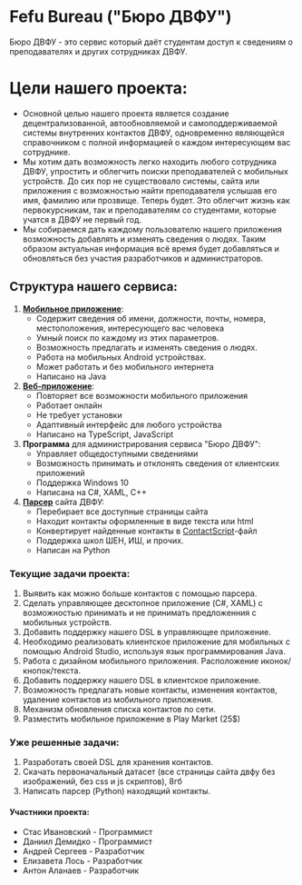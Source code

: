 # Fefu Bureau ("Бюро ДВФУ")
Бюро ДВФУ - это сервис который даёт студентам доступ к сведениям о преподавателях и других сотрудниках ДВФУ.
# Цели нашего проекта:
  * Основной целью нашего проекта является создание децентрализованной, автообновляемой и самоподдерживаемой системы внутренних контактов ДВФУ, одновременно являющейся справочником с полной информацией о каждом интересующем вас сотруднике.
  * Мы хотим дать возможность легко находить любого сотрудника ДВФУ, упростить и облегчить поиски преподавателей с мобильных устройств. До сих пор не существовало системы, сайта или приложения с возможностью найти преподавателя услышав его имя, фамилию или прозвище. Теперь будет. Это облегчит жизнь как первокурсникам, так и преподавателям со студентами, которые учатся в ДВФУ не первый год.
  * Мы собираемся дать каждому пользователю нашего приложения возможность добавлять и изменять сведения о людях. Таким образом актуальная информация всё время будет добавляться и обновляться без участия разработчиков и администраторов.
## Структура нашего сервиса:
  1. [**Мобильное приложение**](https://github.com/demidko/FefuBureauAndroid):
      - Содержит сведения об имени, должности, почты, номера, местоположения, интересующего вас человека
      - Умный поиск по каждому из этих параметров.
      - Возможность предлагать и изменять сведения о людях.
      - Работа на мобильных Android устройствах.
      - Может работать и без мобильного интернета
      - Написано на Java
  2. [**Веб-приложение**](https://github.com/demidko/ContactsViewer):
      - Повторяет все возможности мобильного приложения
      - Работает онлайн
      - Не требует установки
      - Адаптивный интерфейс для любого устройства
      - Написано на TypeScript, JavaScript
  3. **Программа** для администрирования сервиса "Бюро ДВФУ":
      - Управляет общедоступными сведениями
      - Возможность принимать и отклонять сведения от клиентских приложений
      - Поддержка Windows 10
      - Написана на C#, XAML, C++
  4. [**Парсер**](https://github.com/demidko/FefuParser) сайта ДВФУ:
      - Перебирает все доступные страницы сайта
      - Находит контакты оформленные в виде текста или html
      - Конвертирует найденные контакты в [ContactScript](https://github.com/demidko/ContactScript)-файл 
      - Поддержка школ ШЕН, ИШ, и прочих.
      - Написан на Python
### Текущие задачи проекта:
  1. Выявить как можно больше контактов с помощью парсера.
  2. Сделать управляющее десктопное приложение (C#, XAML) с возможностью принимать и не принимать предложенния с мобильных устройств.
  3. Добавить поддержку нашего DSL в управляющее приложение.
  4. Необходимо реализовать клиентское приложение для мобильных с помощью Android Studio, используя язык программирования Java.
  5. Работа с дизайном мобильного приложения. Расположение иконок/кнопок/текста.
  6. Добавить поддержку нашего DSL в клиентское приложение.
  7. Возможность предлагать новые контакты, изменения контактов, удаление контактов из мобильного приложения.
  8. Механизм обновления списка контактов по сети.
  9. Разместить мобильное приложение в Play Market (25$)
### Уже решенные задачи:
  1. Разработать своей DSL для хранения контактов.
  2. Скачать первоначальный датасет (все страницы сайта двфу без изображений, без css и js скриптов), 8гб
  3. Написать парсер (Python) находящий контакты.
#### Участники проекта:
  * Стас Ивановский - Программист
  * Даниил Демидко  - Программист
  * Андрей Сергеев  - Разработчик
  * Елизавета Лось  - Разработчик
  * Антон Аланаев   - Разработчик
  
